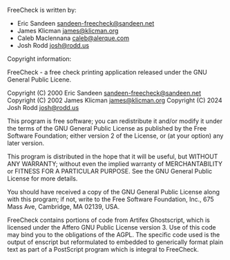 FreeCheck is written by:

- Eric Sandeen <sandeen-freecheck@sandeen.net>
- James Klicman <james@klicman.org>
- Caleb Maclennana <caleb@alerque.com>
- Josh Rodd <josh@rodd.us>

Copyright information:

FreeCheck - a free check printing application released
under the GNU General Public Licene.

Copyright (C) 2000 Eric Sandeen <sandeen-freecheck@sandeen.net>
Copyright (C) 2002 James Klicman <james@klicman.org>
Copyright (C) 2024 Josh Rodd <josh@rodd.us>

This program is free software; you can redistribute it and/or modify
it under the terms of the GNU General Public License as published by
the Free Software Foundation; either version 2 of the License, or
(at your option) any later version.

This program is distributed in the hope that it will be useful,
but WITHOUT ANY WARRANTY; without even the implied warranty of
MERCHANTABILITY or FITNESS FOR A PARTICULAR PURPOSE.  See the
GNU General Public License for more details.

You should have received a copy of the GNU General Public License
along with this program; if not, write to the Free Software
Foundation, Inc., 675 Mass Ave, Cambridge, MA 02139, USA.

FreeCheck contains portions of code from Artifex Ghostscript,
which is licensed under the Affero GNU Public License version 3.
Use of this code may bind you to the obligations of the AGPL.
The specific code used is the output of enscript but reformulated
to embedded to generically format plain text as part of a
PostScript program which is integral to FreeCheck.
